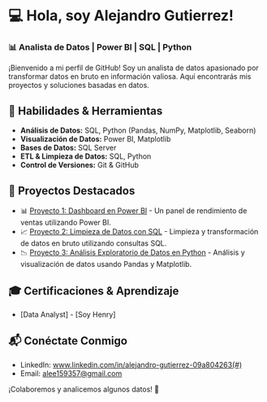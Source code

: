 # 💻 Hola, soy Alejandro Gutierrez!

### 📊 Analista de Datos | Power BI | SQL | Python

¡Bienvenido a mi perfil de GitHub! Soy un analista de datos apasionado por transformar datos en bruto en información valiosa. Aquí encontrarás mis proyectos y soluciones basadas en datos.

## 🚀 Habilidades & Herramientas
- **Análisis de Datos:** SQL, Python (Pandas, NumPy, Matplotlib, Seaborn)
- **Visualización de Datos:** Power BI, Matplotlib
- **Bases de Datos:** SQL Server
- **ETL & Limpieza de Datos:** SQL, Python
- **Control de Versiones:** Git & GitHub

## 📂 Proyectos Destacados
- 📊 [Proyecto 1: Dashboard en Power BI](#) - Un panel de rendimiento de ventas utilizando Power BI.
- 📈 [Proyecto 2: Limpieza de Datos con SQL](#) - Limpieza y transformación de datos en bruto utilizando consultas SQL.
- 📉 [Proyecto 3: Análisis Exploratorio de Datos en Python](#) - Análisis y visualización de datos usando Pandas y Matplotlib.

## 🎓 Certificaciones & Aprendizaje
- [Data Analyst] - [Soy Henry]

## 📬 Conéctate Conmigo
- LinkedIn: www.linkedin.com/in/alejandro-gutierrez-09a804263(#)
- Email: alee159357@gmail.com

¡Colaboremos y analicemos algunos datos! 🚀

